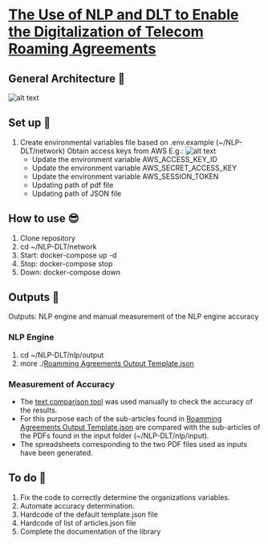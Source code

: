 # [The Use of NLP and DLT to Enable the Digitalization of Telecom Roaming Agreements](https://wiki.hyperledger.org/display/INTERN/Project+Plan%3A+The+Use+of+NLP+and+DLT+to+Enable+the+Digitalization+of+Telecom+Roaming+Agreements)

## General Architecture 🤖
![alt text](https://github.com/sfl0r3nz05/NLP-DLT/blob/main/images/gralArch.png)

## Set up 🙂
1. Create environmental variables file based on .env.example (~/NLP-DLT/network)
    Obtain access keys from AWS E.g.:
    ![alt text](https://github.com/sfl0r3nz05/NLP-DLT/blob/main/images/accessKey.png)
    - Update the environment variable AWS_ACCESS_KEY_ID
    - Update the environment variable AWS_SECRET_ACCESS_KEY
    - Update the environment variable AWS_SESSION_TOKEN
    - Updating path of pdf file
    - Updating path of JSON file

## How to use 😎
1. Clone repository
2. cd ~/NLP-DLT/network
3. Start: docker-compose up -d
4. Stop: docker-compose stop
5. Down: docker-compose down

## Outputs 💾
Outputs: NLP engine and manual measurement of the NLP engine accuracy

### NLP Engine
1. cd ~/NLP-DLT/nlp/output
2. more ./[Roamming Agreements Output Template.json](https://github.com/sfl0r3nz05/NLP-DLT/blob/main/nlp/data/output/Roaming%20Agreements%20Output%20Template.json)

### Measurement of Accuracy
- The [text comparison tool](https://countwordsfree.com/comparetexts) was used manually to check the accuracy of the results. 
- For this purpose each of the sub-articles found in [Roamming Agreements Output Template.json](https://github.com/sfl0r3nz05/NLP-DLT/blob/main/nlp/data/output/Roaming%20Agreements%20Output%20Template.json) are compared with the sub-articles of the PDFs found in the input folder (~/NLP-DLT/nlp/input).
- The spreadsheets corresponding to the two PDF files used as inputs have been generated.

## To do 🤔
1. Fix the code to correctly determine the organizations variables.
2. Automate accuracy determination.
3. Hardcode of the default template.json file
4. Hardcode of list of articles.json file
5. Complete the documentation of the library
